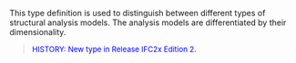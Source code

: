 This type definition is used to distinguish between different types of structural analysis models. The analysis models are differentiated by their dimensionality.

> <font color="#0000FF" size="-1">HISTORY: New type in Release IFC2x
		  Edition 2. </font>
>